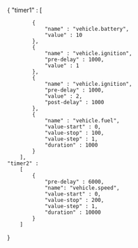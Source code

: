 

{
    "timer1" :
        [
            
            {
                "name" : "vehicle.battery",
                "value" : 10
            },
            {
                "name" : "vehicle.ignition",
                "pre-delay" : 1000,
                "value" : 1
            },
            {
                "name" : "vehicle.ignition",
                "pre-delay" : 1000,
                "value" : 2,
                "post-delay" : 1000
            },
            {
                "name" : "vehicle.fuel",
                "value-start" : 0,
                "value-stop" : 100,
                "value-step" : 1,
                "duration" : 1000
            }
        ],
    "timer2" :
        [
            {
                "pre-delay" : 6000,
                "name": "vehicle.speed",
                "value-start" : 0,
                "value-stop" : 200,
                "value-step" : 1,
                "duration" : 10000
            }
        ]
}
